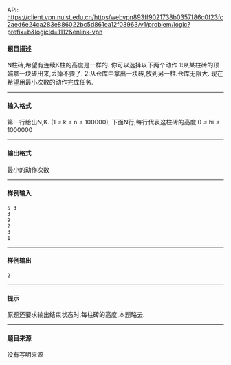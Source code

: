 API: https://client.vpn.nuist.edu.cn/https/webvpn893ff9021738b0357186c0f23fc2aed6e24ca283e886022bc5d861ea12f03963/v1/problem/logic?prefix=b&logicId=1112&enlink-vpn

#### 题目描述

N柱砖,希望有连续K柱的高度是一样的. 你可以选择以下两个动作 1:从某柱砖的顶端拿一块砖出来,丢掉不要了. 2:从仓库中拿出一块砖,放到另一柱.仓库无限大. 现在希望用最小次数的动作完成任务.

---

#### 输入格式

第一行给出N,K. (1 ≤ k ≤ n ≤ 100000), 下面N行,每行代表这柱砖的高度.0 ≤ hi ≤ 1000000

---

#### 输出格式

最小的动作次数

---

#### 样例输入
```
5 3
3
9
2
3
1
```

---

#### 样例输出
```
2
```

---

#### 提示

原题还要求输出结束状态时,每柱砖的高度.本题略去.

---

#### 题目来源

没有写明来源